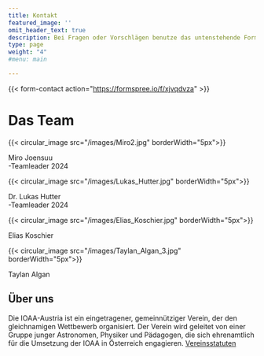 ```yaml
---
title: Kontakt
featured_image: ''
omit_header_text: true
description: Bei Fragen oder Vorschlägen benutze das untenstehende Formular
type: page
weight: "4"
#menu: main

---
```


{{< form-contact action="https://formspree.io/f/xjvqdvza"  >}}



# Das Team

<div class="image-container">
  <div class="images">
    <div class="top-image">
      {{< circular_image src="/images/Miro2.jpg" borderWidth="5px">}}
      <p class="tc">Miro Joensuu <br>
      -Teamleader 2024</p>
    </div>
    <div class="top-image">
      {{< circular_image src="/images/Lukas_Hutter.jpg" borderWidth="5px">}}
      <p class="tc"> Dr. Lukas Hutter <br>
      -Teamleader 2024</p>
    </div>
  </div>
  <div class="images">
    <div class="bottom-image">
      {{< circular_image src="/images/Elias_Koschier.jpg" borderWidth="5px">}}
      <p class="tc">Elias Koschier</p>
    </div>
    <div class="bottom-image">
      {{< circular_image src="/images/Taylan_Algan_3.jpg" borderWidth="5px">}}
      <p class="tc">Taylan Algan</p>
    </div>
  </div>
</div>

## Über uns

Die IOAA-Austria ist ein eingetragener, gemeinnütziger Verein, der den gleichnamigen Wettbewerb organisiert. Der Verein wird geleitet von einer Gruppe junger Astronomen, Physiker und Pädagogen, die sich ehrenamtlich für die Umsetzung der IOAA in Österreich engagieren. [Vereinsstatuten](/files/Vereinsstatuten_IOAA-Austria.pdf)

<!-- Unterstützte den Verein durch eine Mitgliedschaft -->
